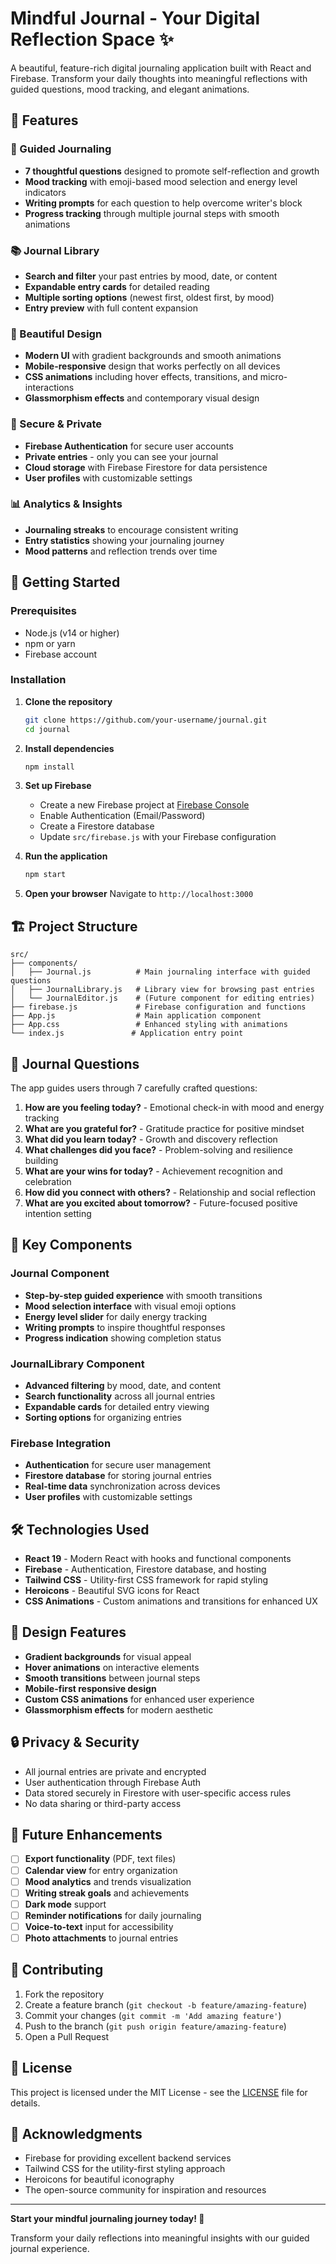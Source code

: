 # Mindful Journal - Your Digital Reflection Space ✨

A beautiful, feature-rich digital journaling application built with React and Firebase. Transform your daily thoughts into meaningful reflections with guided questions, mood tracking, and elegant animations.

## 🌟 Features

### 📝 Guided Journaling
- **7 thoughtful questions** designed to promote self-reflection and growth
- **Mood tracking** with emoji-based mood selection and energy level indicators
- **Writing prompts** for each question to help overcome writer's block
- **Progress tracking** through multiple journal steps with smooth animations

### 📚 Journal Library
- **Search and filter** your past entries by mood, date, or content
- **Expandable entry cards** for detailed reading
- **Multiple sorting options** (newest first, oldest first, by mood)
- **Entry preview** with full content expansion

### 🎨 Beautiful Design
- **Modern UI** with gradient backgrounds and smooth animations
- **Mobile-responsive** design that works perfectly on all devices
- **CSS animations** including hover effects, transitions, and micro-interactions
- **Glassmorphism effects** and contemporary visual design

### 🔐 Secure & Private
- **Firebase Authentication** for secure user accounts
- **Private entries** - only you can see your journal
- **Cloud storage** with Firebase Firestore for data persistence
- **User profiles** with customizable settings

### 📊 Analytics & Insights
- **Journaling streaks** to encourage consistent writing
- **Entry statistics** showing your journaling journey
- **Mood patterns** and reflection trends over time

## 🚀 Getting Started

### Prerequisites
- Node.js (v14 or higher)
- npm or yarn
- Firebase account

### Installation

1. **Clone the repository**
   ```bash
   git clone https://github.com/your-username/journal.git
   cd journal
   ```

2. **Install dependencies**
   ```bash
   npm install
   ```

3. **Set up Firebase**
   - Create a new Firebase project at [Firebase Console](https://console.firebase.google.com/)
   - Enable Authentication (Email/Password)
   - Create a Firestore database
   - Update `src/firebase.js` with your Firebase configuration

4. **Run the application**
   ```bash
   npm start
   ```

5. **Open your browser**
   Navigate to `http://localhost:3000`

## 🏗️ Project Structure

```
src/
├── components/
│   ├── Journal.js          # Main journaling interface with guided questions
│   ├── JournalLibrary.js   # Library view for browsing past entries
│   └── JournalEditor.js    # (Future component for editing entries)
├── firebase.js             # Firebase configuration and functions
├── App.js                  # Main application component
├── App.css                 # Enhanced styling with animations
└── index.js               # Application entry point
```

## 📱 Journal Questions

The app guides users through 7 carefully crafted questions:

1. **How are you feeling today?** - Emotional check-in with mood and energy tracking
2. **What are you grateful for?** - Gratitude practice for positive mindset
3. **What did you learn today?** - Growth and discovery reflection
4. **What challenges did you face?** - Problem-solving and resilience building
5. **What are your wins for today?** - Achievement recognition and celebration
6. **How did you connect with others?** - Relationship and social reflection
7. **What are you excited about tomorrow?** - Future-focused positive intention setting

## 🎯 Key Components

### Journal Component
- **Step-by-step guided experience** with smooth transitions
- **Mood selection interface** with visual emoji options
- **Energy level slider** for daily energy tracking
- **Writing prompts** to inspire thoughtful responses
- **Progress indication** showing completion status

### JournalLibrary Component
- **Advanced filtering** by mood, date, and content
- **Search functionality** across all journal entries
- **Expandable cards** for detailed entry viewing
- **Sorting options** for organizing entries

### Firebase Integration
- **Authentication** for secure user management
- **Firestore database** for storing journal entries
- **Real-time data** synchronization across devices
- **User profiles** with customizable settings

## 🛠️ Technologies Used

- **React 19** - Modern React with hooks and functional components
- **Firebase** - Authentication, Firestore database, and hosting
- **Tailwind CSS** - Utility-first CSS framework for rapid styling
- **Heroicons** - Beautiful SVG icons for React
- **CSS Animations** - Custom animations and transitions for enhanced UX

## 🎨 Design Features

- **Gradient backgrounds** for visual appeal
- **Hover animations** on interactive elements
- **Smooth transitions** between journal steps
- **Mobile-first responsive design**
- **Custom CSS animations** for enhanced user experience
- **Glassmorphism effects** for modern aesthetic

## 🔒 Privacy & Security

- All journal entries are private and encrypted
- User authentication through Firebase Auth
- Data stored securely in Firestore with user-specific access rules
- No data sharing or third-party access

## 🚀 Future Enhancements

- [ ] **Export functionality** (PDF, text files)
- [ ] **Calendar view** for entry organization
- [ ] **Mood analytics** and trends visualization
- [ ] **Writing streak goals** and achievements
- [ ] **Dark mode** support
- [ ] **Reminder notifications** for daily journaling
- [ ] **Voice-to-text** input for accessibility
- [ ] **Photo attachments** to journal entries

## 🤝 Contributing

1. Fork the repository
2. Create a feature branch (`git checkout -b feature/amazing-feature`)
3. Commit your changes (`git commit -m 'Add amazing feature'`)
4. Push to the branch (`git push origin feature/amazing-feature`)
5. Open a Pull Request

## 📄 License

This project is licensed under the MIT License - see the [LICENSE](LICENSE) file for details.

## 🙏 Acknowledgments

- Firebase for providing excellent backend services
- Tailwind CSS for the utility-first styling approach
- Heroicons for beautiful iconography
- The open-source community for inspiration and resources

---

**Start your mindful journaling journey today! 🌱**

Transform your daily reflections into meaningful insights with our guided journal experience.
